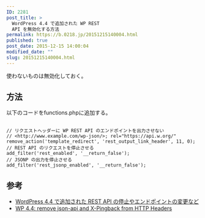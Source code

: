 ```yaml
---
ID: 2281
post_title: >
  WordPress 4.4 で追加された WP REST
  API を無効化する方法
permalink: https://b.0218.jp/20151215140004.html
published: true
post_date: 2015-12-15 14:00:04
modified_date: ""
slug: 20151215140004.html
---
```

使わないものは無効化しておく。
<!--more-->
<h2>方法</h2>
以下のコードをfunctions.phpに追加する。
<pre class="language-php"><code>
// リクエストヘッダーに WP REST API のエンドポイントを出力させない
// &lt;http://www.example.com/wp-json/&gt;; rel="https://api.w.org/"
remove_action('template_redirect', 'rest_output_link_header', 11, 0);
// REST API のリクエストを停止させる
add_filter('rest_enabled', '__return_false');
// JSONP の出力を停止させる
add_filter('rest_jsonp_enabled', '__return_false');</code></pre>

<h2>参考</h2>
<ul>
	<li><a href="http://qiita.com/kuck1u/items/c879271aa280da62c573">WordPress 4.4 で追加された REST API の停止やエンドポイントの変更など</a></li>
	<li><a href="https://wordpress.org/support/topic/wp-44-remove-json-api-and-x-pingback-from-http-headers">WP 4.4: remove json-api and X-Pingback from HTTP Headers</a></li>
</ul>